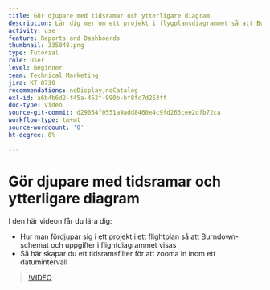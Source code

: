 ```yaml
---
title: Gör djupare med tidsramar och ytterligare diagram
description: Lär dig mer om ett projekt i flygplansdiagrammet så att Burndown-schemat och uppgifter i flygningsschemat visas i [!UICONTROL Förbättrad analys].
activity: use
feature: Reports and Dashboards
thumbnail: 335048.png
type: Tutorial
role: User
level: Beginner
team: Technical Marketing
jira: KT-8730
recommendations: noDisplay,noCatalog
exl-id: a6b4b6d2-f45a-452f-990b-bf8fc7d263ff
doc-type: video
source-git-commit: d29054f0551a9add8460e4c9fd265cee2dfb72ca
workflow-type: tm+mt
source-wordcount: '0'
ht-degree: 0%

---
```


# Gör djupare med tidsramar och ytterligare diagram

I den här videon får du lära dig:

* Hur man fördjupar sig i ett projekt i ett flightplan så att Burndown-schemat och uppgifter i flightdiagrammet visas
* Så här skapar du ett tidsramsfilter för att zooma in inom ett datumintervall

>[!VIDEO](https://video.tv.adobe.com/v/335048/?quality=12&learn=on)
